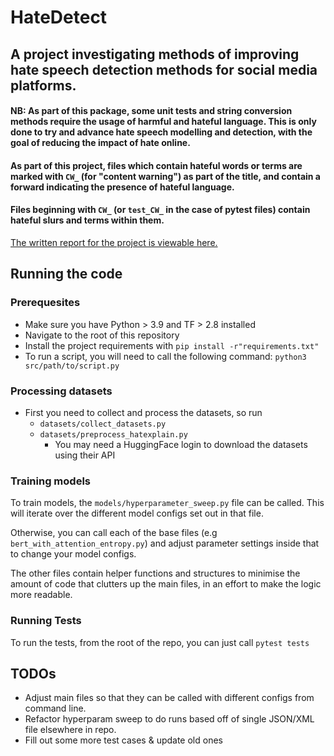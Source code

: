 # HateDetect
## A project investigating methods of improving hate speech detection methods for social media platforms.

#### NB: As part of this package, some unit tests and string conversion methods require the usage of harmful and hateful language. This is only done to try and advance hate speech modelling and detection, with the goal of reducing the impact of hate online.
#### As part of this project, files which contain hateful words or terms are marked with `CW_` (for "content warning") as part of the title, and contain a forward indicating the presence of hateful language.
#### Files beginning with `CW_` (or `test_CW_` in the case of pytest files) contain hateful slurs and terms within them.

[The written report for the project is viewable here.](https://github.com/E-Aho/HateDetect/blob/main/MainReport.pdf)

## Running the code
### Prerequesites
* Make sure you have Python > 3.9 and TF > 2.8 installed
* Navigate to the root of this repository
* Install the project requirements with ```pip install -r"requirements.txt"```
* To run a script, you will need to call the following command: `python3 src/path/to/script.py`

### Processing datasets
* First you need to collect and process the datasets, so run 
  * `datasets/collect_datasets.py`
  * `datasets/preprocess_hatexplain.py`
    * You may need a HuggingFace login to download the datasets using their API

### Training models
To train models, the `models/hyperparameter_sweep.py` file can be called. This will iterate over the different model configs set out in that file.

Otherwise, you can call each of the base files (e.g `bert_with_attention_entropy.py`) and adjust parameter settings inside that to change your model configs.

The other files contain helper functions and structures to minimise the amount of code that clutters up the main files, in an effort to make the logic more readable.

### Running Tests
To run the tests, from the root of the repo, you can just call 
```pytest tests```


## TODOs
* Adjust main files so that they can be called with different configs from command line.
* Refactor hyperparam sweep to do runs based off of single JSON/XML file elsewhere in repo.
* Fill out some more test cases & update old ones
